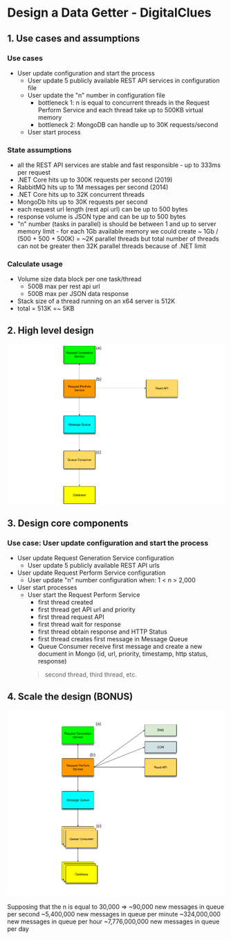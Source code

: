 # Design a Data Getter - DigitalClues

## 1. Use cases and assumptions

### Use cases
* User update configuration and start the process
    * User update 5 publicly available REST API services in configuration file
    * User update the "n" number in configuration file
        * bottleneck 1: n is equal to concurrent threads in the Request Perform Service and each thread take up to 500KB virtual memory
        * bottleneck 2: MongoDB can handle up to 30K requests/second
    * User start process
    
### State assumptions
* all the REST API services are stable and fast responsible - up to 333ms per request
* .NET Core hits up to 300K requests per second (2019)
* RabbitMQ hits up to 1M messages per second (2014)
* .NET Core hits up to 32K concurrent threads
* MongoDb hits up to 30K requests per second
* each request url length (rest api url) can be up to 500 bytes
* response volume is JSON type and can be up to 500 bytes
* "n" number (tasks in parallel) is should be between 1 and up to server memory limit - 
for each 1Gb available memory we could create ~ 1Gb / (500 + 500 + 500K) = ~2K parallel threads but total number of threads can not be greater then 32K parallel threads because of .NET limit

### Calculate usage

* Volume size data block per one task/thread
    * 500B max per rest api url
    * 500B max per JSON data response
* Stack size of a thread running on an x64 server is 512K
* total = 513K =~ 5KB

## 2. High level design

![Imgur](https://raw.githubusercontent.com/simonbor/DigitalClues/main/hight-level-design.png)

## 3. Design core components

### Use case: User update configuration and start the process
* User update Request Generation Service configuration
    * User update 5 publicly available REST API urls
* User update Request Perform Service configuration
    * User update "n" number configuration when: 1 < n > 2,000
* User start processes
    * User start the Request Perform Service
        * first thread created
        * first thread get API url and priority
        * first thread request API
        * first thread wait for response
        * first thread obtain response and HTTP Status
        * first thread creates first message in Message Queue
        * Queue Consumer receive first message and create a new document in Mongo (id, url, priority, timestamp, http status, response)
        > second thread, third thread, etc.

## 4. Scale the design (BONUS)

![Imgur](https://raw.githubusercontent.com/simonbor/DigitalClues/main/scaled-design.png)

Supposing that the n is equal to 30,000 => 
~90,000 new messages in queue per second
~5,400,000 new messages in queue per minute
~324,000,000 new messages in queue per hour
~7,776,000,000 new messages in queue per day

